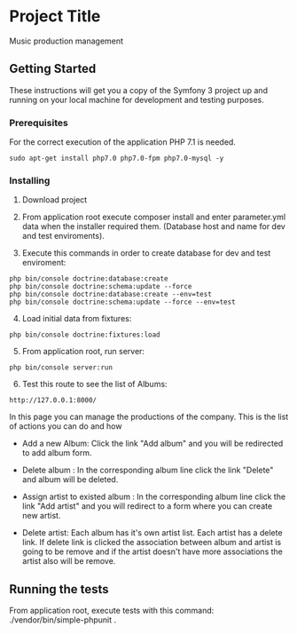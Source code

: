 # Project Title

Music production management

## Getting Started

These instructions will get you a copy of the Symfony 3 project up and running on your local machine for development and testing purposes.

### Prerequisites

For the correct execution of the application PHP 7.1 is needed.


```
sudo apt-get install php7.0 php7.0-fpm php7.0-mysql -y
```

### Installing

1. Download project

2. From application root execute composer install and enter parameter.yml data when the installer required them. (Database host and name for dev and test enviroments).

3. Execute this commands in order to create database for dev and test enviroment:

```
php bin/console doctrine:database:create
php bin/console doctrine:schema:update --force
php bin/console doctrine:database:create --env=test
php bin/console doctrine:schema:update --force --env=test

```

4. Load initial data from fixtures:

```
php bin/console doctrine:fixtures:load
```

5. From application root, run server:

```
php bin/console server:run
```

6. Test this route to see the list of Albums:

```
http://127.0.0.1:8000/
```
In this page you can manage the productions of the company. This is the list of actions you can do and how

- Add a new Album: Click the link "Add album" and you will be redirected to add album form.

- Delete album : In the corresponding album line click the link "Delete" and album will be deleted.

- Assign artist to existed album : In the corresponding album line click the link "Add artist" and you will redirect to a form where you can  create new artist.

- Delete artist: Each album has it's own artist list. Each artist has a delete link. If delete link is clicked the association between album and artist is going to be remove and if the artist doesn't have more associations the artist also will be remove.


## Running the tests

From application root, execute tests with this command: ./vendor/bin/simple-phpunit .


